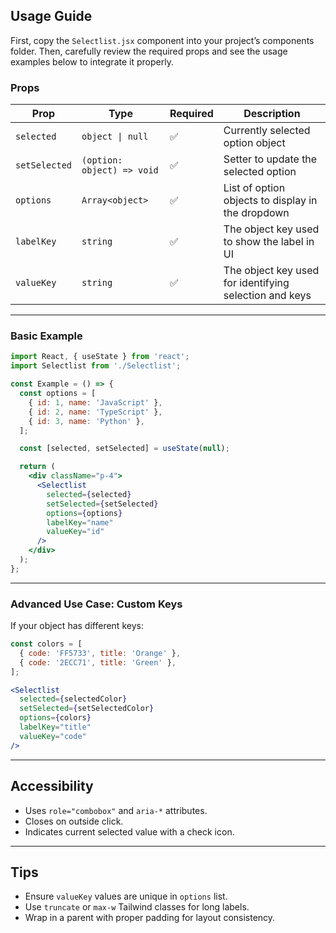 ## Usage Guide
First, copy the `Selectlist.jsx` component into your project’s components folder. Then, carefully review the required props and see the usage examples below to integrate it properly.
### Props

| Prop         | Type                        | Required | Description                                                                 |
|--------------|-----------------------------|----------|-----------------------------------------------------------------------------|
| `selected`   | `object \| null`             | ✅       | Currently selected option object                                            |
| `setSelected`| `(option: object) => void`  | ✅       | Setter to update the selected option                                        |
| `options`    | `Array<object>`             | ✅       | List of option objects to display in the dropdown                          |
| `labelKey`   | `string`                    | ✅       | The object key used to show the label in UI                                |
| `valueKey`   | `string`                    | ✅       | The object key used for identifying selection and keys                     |

---

### Basic Example

```jsx
import React, { useState } from 'react';
import Selectlist from './Selectlist';

const Example = () => {
  const options = [
    { id: 1, name: 'JavaScript' },
    { id: 2, name: 'TypeScript' },
    { id: 3, name: 'Python' },
  ];

  const [selected, setSelected] = useState(null);

  return (
    <div className="p-4">
      <Selectlist
        selected={selected}
        setSelected={setSelected}
        options={options}
        labelKey="name"
        valueKey="id"
      />
    </div>
  );
};
```

---

### Advanced Use Case: Custom Keys

If your object has different keys:

```jsx
const colors = [
  { code: 'FF5733', title: 'Orange' },
  { code: '2ECC71', title: 'Green' },
];

<Selectlist
  selected={selectedColor}
  setSelected={setSelectedColor}
  options={colors}
  labelKey="title"
  valueKey="code"
/>
```

---

## Accessibility

- Uses `role="combobox"` and `aria-*` attributes.
- Closes on outside click.
- Indicates current selected value with a check icon.

---

## Tips

- Ensure `valueKey` values are unique in `options` list.
- Use `truncate` or `max-w` Tailwind classes for long labels.
- Wrap in a parent with proper padding for layout consistency.
